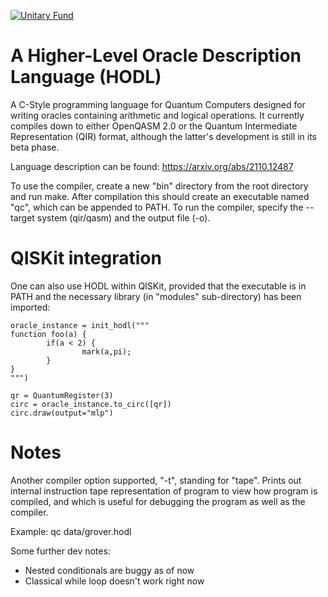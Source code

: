 [![Unitary Fund](https://img.shields.io/badge/Supported%20By-UNITARY%20FUND-brightgreen.svg?style=for-the-badge)](http://unitary.fund)

# A Higher-Level Oracle Description Language (HODL)

A C-Style programming language for Quantum Computers designed for writing oracles containing arithmetic and logical operations. It currently compiles down to either OpenQASM 2.0 or the Quantum Intermediate Representation (QIR) format, although the latter's development is still in its beta phase. 

Language description can be found: https://arxiv.org/abs/2110.12487

To use the compiler, create a new "bin" directory from the root directory and run make. After compilation this should create an executable named "qc", which can be appended to PATH. To run the compiler, specify the --target system (qir/qasm) and the output file (-o).

# QISKit integration

One can also use HODL within QISKit, provided that the executable is in PATH and the necessary library (in "modules" sub-directory) has been imported: 

     
    oracle_instance = init_hodl("""
	function foo(a) {
        	if(a < 2) {
            		mark(a,pi);
        	}
	}
    """)
	
	qr = QuantumRegister(3)
	circ = oracle_instance.to_circ([qr])
	circ.draw(output="mlp")
	

# Notes

Another compiler option supported, "-t", standing for "tape". Prints out internal instruction tape representation of program to view how program is compiled, and which is useful for debugging the program as well as the compiler.

Example: qc data/grover.hodl

Some further dev notes:

- Nested conditionals are buggy as of now
- Classical while loop doesn't work right now
